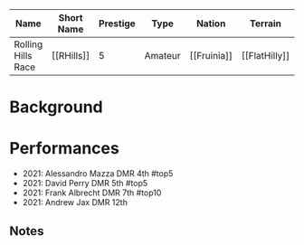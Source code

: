 | Name | Short Name | Prestige | Type | Nation | Terrain | Length |
|-----|------|------|-----|----|-----|-----|
| Rolling Hills Race | [[RHills]] | 5 | Amateur | [[Fruinia]] | [[FlatHilly]] | |

# Background

# Performances

* 2021: Alessandro Mazza DMR 4th #top5
* 2021: David Perry DMR 5th #top5 
* 2021: Frank Albrecht DMR 7th #top10 
* 2021: Andrew Jax DMR 12th

## Notes